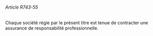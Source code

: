 ###### Article R743-55

Chaque société régie par le présent titre est tenue de contracter une assurance de responsabilité professionnelle.

